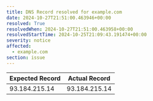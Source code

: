 ```yaml
---
title: DNS Record resolved for example.com
date: 2024-10-27T21:51:00.463946+00:00
resolved: True
resolvedWhen: 2024-10-27T21:51:00.463958+00:00
resolvedStartTime: 2024-10-25T21:09:43.191474+00:00
severity: notice
affected:
  - example.com
section: issue
---
```


| Expected Record  | Actual Record  |
|------------------|----------------|
| 93.184.215.14 | 93.184.215.14 |
